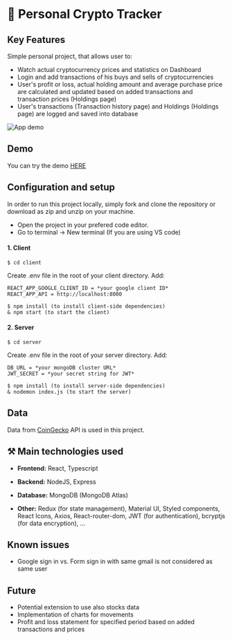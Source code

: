 # 🔎 Personal Crypto Tracker

## Key Features

Simple personal project, that allows user to:

- Watch actual cryptocurrency prices and statistics on Dashboard
- Login and add transactions of his buys and sells of cryptocurrencies
- User's profit or loss, actual holding amount and average purchase price are calculated and updated based on added transactions and transaction prices (Holdings page)
- User's transactions (Transaction history page) and Holdings (Holdings page) are logged and saved into database

![App demo](./readMe/cryptoTrackerGIF.gif)

## Demo

You can try the demo [HERE](https://lukasthevicious.github.io/personal-crypto-tracker/)

## Configuration and setup

In order to run this project locally, simply fork and clone the repository or download as zip and unzip on your machine.

- Open the project in your prefered code editor.
- Go to terminal -> New terminal (If you are using VS code)

#### 1. Client

```
$ cd client
```

Create .env file in the root of your client directory. Add:

```
REACT_APP_GOOGLE_CLIENT_ID = *your google client ID*
REACT_APP_API = http://localhost:8000
```

```
$ npm install (to install client-side dependencies)
& npm start (to start the client)
```

#### 2. Server

```
$ cd server
```

Create .env file in the root of your server directory. Add:

```
DB_URL = *your mongoDB cluster URL*
JWT_SECRET = *your secret string for JWT*
```

```
$ npm install (to install server-side dependencies)
& nodemon index.js (to start the server)
```

## Data

Data from [CoinGecko](https://www.coingecko.com/) API is used in this project.

## ⚒ Main technologies used

- <b>Frontend:</b> React, Typescript
- <b>Backend:</b> NodeJS, Express
- <b>Database:</b> MongoDB (MongoDB Atlas)

- <b>Other:</b> Redux (for state management), Material UI, Styled components, React Icons, Axios, React-router-dom, JWT (for authentication), bcryptjs (for data encryption), …

## Known issues

- Google sign in vs. Form sign in with same gmail is not considered as same user

## Future

- Potential extension to use also stocks data
- Implementation of charts for movements
- Profit and loss statement for specified period based on added transactions and prices
